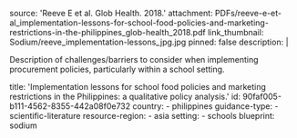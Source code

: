 source: 'Reeve E et al. Glob Health. 2018.'
attachment: PDFs/reeve-e-et-al_implementation-lessons-for-school-food-policies-and-marketing-restrictions-in-the-philippines_glob-health_2018.pdf
link_thumbnail: Sodium/reeve_implementation-lessons_jpg.jpg
pinned: false
description: |
  <p>Description of challenges/barriers to consider when implementing procurement policies, particularly within a school setting.
  </p>
title: 'Implementation lessons for school food policies and marketing restrictions in the Philippines: a qualitative policy analysis.'
id: 90faf005-b111-4562-8355-442a08f0e732
country:
  - philippines
guidance-type:
  - scientific-literature
resource-region:
  - asia
setting:
  - schools
blueprint: sodium
